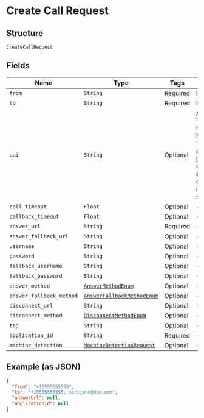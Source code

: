 
# Create Call Request

## Structure

`CreateCallRequest`

## Fields

| Name | Type | Tags | Description |
|  --- | --- | --- | --- |
| `from` | `String` | Required | Format is E164 |
| `to` | `String` | Required | Format is E164 or SIP URI |
| `uui` | `String` | Optional | A comma-separated list of 'User-To-User' headers to be sent in the INVITE when calling a SIP URI. Each value must end with an 'encoding' parameter as described in https://tools.ietf.org/html/rfc7433. Only 'jwt' and 'base64' encodings are allowed. The entire value cannot exceed 350 characters, including parameters and separators. |
| `call_timeout` | `Float` | Optional | - |
| `callback_timeout` | `Float` | Optional | - |
| `answer_url` | `String` | Required | - |
| `answer_fallback_url` | `String` | Optional | - |
| `username` | `String` | Optional | - |
| `password` | `String` | Optional | - |
| `fallback_username` | `String` | Optional | - |
| `fallback_password` | `String` | Optional | - |
| `answer_method` | [`AnswerMethodEnum`](/doc/Voice/models/answer-method-enum.md) | Optional | - |
| `answer_fallback_method` | [`AnswerFallbackMethodEnum`](/doc/Voice/models/answer-fallback-method-enum.md) | Optional | - |
| `disconnect_url` | `String` | Optional | - |
| `disconnect_method` | [`DisconnectMethodEnum`](/doc/Voice/models/disconnect-method-enum.md) | Optional | - |
| `tag` | `String` | Optional | - |
| `application_id` | `String` | Required | - |
| `machine_detection` | [`MachineDetectionRequest`](/doc/Voice/models/machine-detection-request.md) | Optional | - |

## Example (as JSON)

```json
{
  "from": "+15555555555",
  "to": "+15555555555, sip:john@doe.com",
  "answerUrl": null,
  "applicationId": null
}
```

